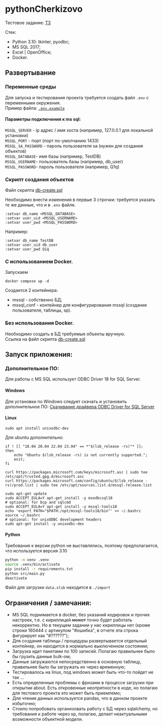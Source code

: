 # pythonCherkizovo

Тестовое задание: [ТЗ](/docs/ТЗ.docx)

Стек: 
 - Python 3.10: tkinter, pyodbc;
 - MS SQL 2017;
 - Excel | OpenOffice;
 - Docker.

## Развертывание

### Переменные среды
Для запуска и тестирования проекта требуется создать файл `.env` с переменными окружения.    
Пример файла: [`.env.example`](.env.example)

#### Параметры подключения к ms sql:
`MSSQL_SERVER` - ip адрес / имя хоста (например, 127.0.0.1 для локальной установки)   
`MSSQL_PORT` - порт (порт по-умолчанию 1433)  
`MSSQL_SA_PASSWORD` - пароль пользователя sa (нужен для создания объектов)  
`MSSQL_DATABASE`- имя базы (например, TestDB)  
`MSSQL_USERNAME`- пользователь базы (например, db_user)  
`MSSQL_PASSWORD`- пароль пользователя (например, Q1q)    

### Скрипт создания объектов
Файл скрипта [db-create.sql](db-create.sql)

Необходимо внести изменения в первые 3 строчки: требуется указать те же данные, 
что и в `.env` файле.  
```
:setvar db_name <MSSQL_DATABASE>
:setvar user_uid <MSSQL_USERNAME>
:setvar user_pwd <MSSQL_PASSWORD>
```
Например:
```
:setvar db_name TestDB
:setvar user_uid db_user
:setvar user_pwd Q1q
```


### С использованием Docker.
Запускаем
```shell
docker compose up -d
```
Создается 2 контейнера:
- mssql - собственно БД;
- mssql_conf - контейнер для конфигурирования mssql (создание пользователя, таблицы, sp).

### Без использования Docker.
Необходимо создать в БД требуемые объекты вручную.   
Ссылка на файл скрипта [db-create.sql](db-create.sql)  

## Запуск приложения:
### Дополнительное ПО:
Для работы с MS SQL использует ODBC Driver 18 for SQL Server.  

#### Windows
Для установки по Windows следует скачать и установить дополнительное ПО: [Скачивание драйвера ODBC Driver for SQL Server](https://learn.microsoft.com/ru-ru/sql/connect/odbc/download-odbc-driver-for-sql-server?view=sql-server-ver16)  

#### Linux
```shell
sudo apt install unixodbc-dev
```
Для ubuntu дополнительно:
```shell
if ! [[ "18.04 20.04 22.04 23.04" == *"$(lsb_release -rs)"* ]];
then
    echo "Ubuntu $(lsb_release -rs) is not currently supported.";
    exit;
fi

curl https://packages.microsoft.com/keys/microsoft.asc | sudo tee /etc/apt/trusted.gpg.d/microsoft.asc
curl https://packages.microsoft.com/config/ubuntu/$(lsb_release -rs)/prod.list | sudo tee /etc/apt/sources.list.d/mssql-release.list

sudo apt-get update
sudo ACCEPT_EULA=Y apt-get install -y msodbcsql18
# optional: for bcp and sqlcmd
sudo ACCEPT_EULA=Y apt-get install -y mssql-tools18
echo 'export PATH="$PATH:/opt/mssql-tools18/bin"' >> ~/.bashrc
source ~/.bashrc
# optional: for unixODBC development headers
sudo apt-get install -y unixodbc-dev
```

#### Python
Требования к версии python не выставлялись, поэтому предполагается, что используется версия 3.10 
```sh
python -m venv .venv
source .venv/bin/activate
pip install -r requirements.txt
python src/main.py
deactivate
```

Файл для загрузки `data.xlsb` находится в `./import`

## Ограничения / замечания:
 - MS SQL поднимается в docker, без указаний кодировок и прочих настроек, т.е. с кириллицей ~~может~~ точно будет работать некорректно. 
Но в текущем задании у нас кириллицы нет (кроме строки 160444 с артикулом "#ошибка", в отчете эта строка фигурирует как "#??????");
 - Для создания таблицы / процедуры развертывается отдельный контейнер, он находится в нормально выключенном состоянии;  
 - Загрузка идет пакетами по 100 записей. Полагаю правильнее было бы грузить 
данные bulk-ом;
 - Данные загружаются непосредственно в основную таблицу, правильнее было бы загружать их
через временную;
 - Тестировалось на linux, под windows может быть что-то пойдет не так ...
 - Есть определенные проблемы с фризами в процессе загрузки при открытии about. 
Есть откровенные неопрятности в коде, но полагаю для тестового проекта это может быть приемлемо;
 - Для чтения данных используется pandas, что в данном проекте избыточно;
 - Стоило попробовать организовать работу с БД через sqlalchemy, 
но требования к работе через sp, полагаю, делает неактуальными возможности объектной модели.  